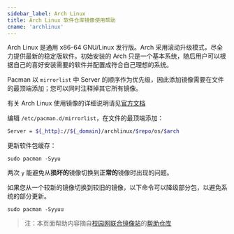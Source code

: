 ```yaml
---
sidebar_label: Arch Linux
title: Arch Linux 软件仓库镜像使用帮助
cname: 'archlinux'
---
```


Arch Linux 是通用 x86-64 GNU/Linux 发行版。Arch 采用滚动升级模式，尽全力提供最新的稳定版软件。初始安装的 Arch 只是一个基本系统，随后用户可以根据自己的喜好安装需要的软件并配置成符合自己理想的系统。

Pacman 以 `mirrorlist` 中 Server 的顺序作为优先级，因此添加镜像需要在文件的最顶端添加；您可以同时注释掉其它所有镜像。

有关 Arch Linux 使用镜像的详细说明请见[官方文档](https://wiki.archlinux.org/title/mirrors)

编辑 `/etc/pacman.d/mirrorlist`，在文件的最顶端添加：

```bash varcode
Server = ${_http}://${_domain}/archlinux/$repo/os/$arch
```

更新软件包缓存：

```shell
sudo pacman -Syyu
```

两次 `y` 能避免从**损坏的**镜像切换到**正常的**镜像时出现的问题。

如果您从一个较新的镜像切换到较旧的镜像，以下命令可以降级部分包，以避免系统的部分更新。

```shell
sudo pacman -Syyuu
```

> 注：本页面帮助内容摘自[校园网联合镜像站](https://mirrors.cernet.edu.cn/about)的[帮助仓库](https://github.com/mirrorz-org/mirrorz-helps)
